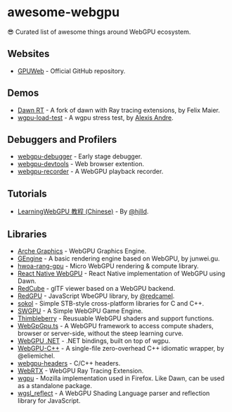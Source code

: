# awesome-webgpu

😎 Curated list of awesome things around WebGPU ecosystem. 

## Websites

- [GPUWeb](https://github.com/gpuweb/gpuweb) - Official GitHub repository.

## Demos

- [Dawn RT](https://github.com/maierfelix/dawn-ray-tracing) - A fork of dawn with Ray tracing extensions, by Felix Maier.
- [wgpu-load-test](https://github.com/MacTuitui/wgpu-load-test) - A wgpu stress test, by [Alexis Andre](https://github.com/MacTuitui).

## Debuggers and Profilers

- [webgpu-debugger](https://github.com/webgpu/webgpu-debugger) - Early stage debugger.
- [webgpu-devtools](https://github.com/takahirox/webgpu-devtools) - Web browser extention.
- [webgpu-recorder](https://github.com/brendan-duncan/webgpu_recorder) - A WebGPU playback recorder.

## Tutorials

- [LearningWebGPU 教程 (Chinese)](https://github.com/hjlld/LearningWebGPU) - By [@hjlld](https://github.com/hjlld).

## Libraries

- [Arche Graphics](https://github.com/yangfengzzz/Arche.js) - WebGPU Graphics Engine.
- [GEngine](https://github.com/hpugis/GEngine) - A basic rendering engine based on WebGPU, by junwei.gu.
- [hwoa-rang-gpu](https://github.com/gnikoloff/hwoa-rang-gpu) - Micro WebGPU rendering & compute library.
- [React Native WebGPU](https://github.com/wcandillon/react-native-webgpu) - React Native implementation of WebGPU using Dawn.
- [RedCube](https://github.com/Reon90/redcube) - glTF viewer based on a WebGPU backend.
- [RedGPU](https://github.com/redcamel/RedGPU) - JavaScript WbeGPU library, by [@redcamel](https://github.com/redcamel).
- [sokol](https://github.com/floooh/sokol) - Simple STB-style cross-platform libraries for C and C++.
- [SWGPU](https://github.com/jay19240/SWGPU) - A Simple WebGPU Game Engine.
- [Thimbleberry](https://github.com/mighdoll/thimbleberry) - Reusuable WebGPU shaders and support functions.
- [WebGpGpu.ts](https://github.com/eddow/webgpgpu) - A WebGPU framework to access compute shaders, browser or server-side, without the steep learning curve.
- [WebGPU .NET](https://github.com/WaveEngine/WebGPU.NET) - .NET bindings, built on top of wgpu.
- [WebGPU-C++](https://github.com/eliemichel/WebGPU-Cpp) - A single-file zero-overhead C++ idiomatic wrapper, by @eliemichel.
- [webgpu-headers](https://github.com/webgpu-native/webgpu-headers) - C/C++ headers.
- [WebRTX](https://github.com/codedhead/webrtx) - WebGPU Ray Tracing Extension.
- [wgpu](https://github.com/gfx-rs/wgpu) - Mozilla implementation used in Firefox. Like Dawn, can be used as a standalone package.
- [wgsl_reflect](https://github.com/brendan-duncan/wgsl_reflect) - A WebGPU Shading Language parser and reflection library for JavaScript.
